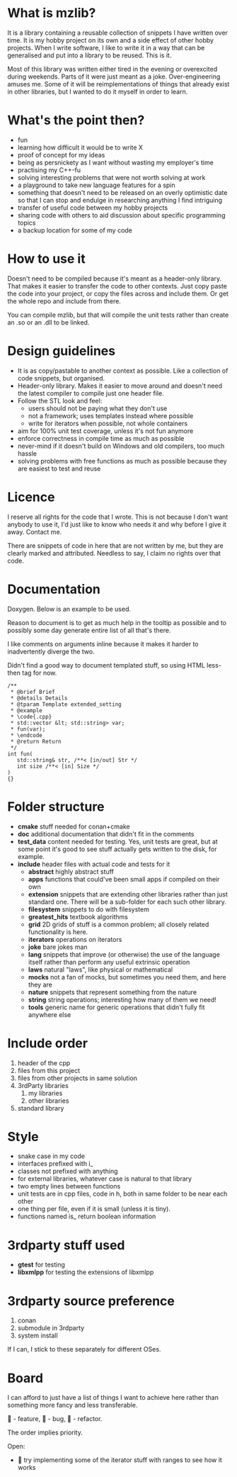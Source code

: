  
# What is mzlib?

It is a library containing a reusable collection of snippets I have written over time. It is my hobby project on its own and a side effect of other hobby projects. When I write software, I like to write it in a way that can be generalised and put into a library to be reused. This is it.

Most of this library was written either tired in the evening or overexcited during weekends. Parts of it were just meant as a joke. Over-engineering amuses me. Some of it will be reimplementations of things that already exist in other libraries, but I wanted to do it myself in order to learn.

# What's the point then?

- fun
- learning how difficult it would be to write X
- proof of concept for my ideas
- being as persnickety as I want without wasting my employer's time
- practising my C++-fu
- solving interesting problems that were not worth solving at work
- a playground to take new language features for a spin
- something that doesn't need to be released on an overly optimistic date so that I can stop and endulge in researching anything I find intriguing
- transfer of useful code between my hobby projects
- sharing code with others to aid discussion about specific programming topics
- a backup location for some of my code

# How to use it

Doesn't need to be compiled because it's meant as a header-only library. That makes it easier to transfer the code to other contexts. Just copy paste the code into your project, or copy the files across and include them. Or get the whole repo and include from there.

You can compile mzlib, but that will compile the unit tests rather than create an .so or an .dll to be linked.

# Design guidelines

  - It is as copy/pastable to another context as possible. Like a collection of code snippets, but organised.
  - Header-only library. Makes it easier to move around and doesn't need the latest compiler to compile just one header file.
  - Follow the STL look and feel:
    - users should not be paying what they don't use
    - not a framework; uses templates instead where possible
    - write for iterators when possible, not whole containers
  - aim for 100% unit test coverage, unless it's not fun anymore
  - enforce correctness in compile time as much as possible
  - never-mind if it doesn't build on Windows and old compilers, too much hassle
  - solving problems with free functions as much as possible because they are easiest to test and reuse

# Licence

I reserve all rights for the code that I wrote. This is not because I don't want anybody to use it, I'd just like to know who needs it and why before I give it away. Contact me.

There are snippets of code in here that are not written by me, but they are clearly marked and attributed. Needless to say, I claim no rights over that code.

# Documentation

Doxygen. Below is an example to be used.

Reason to document is to get as much help in the tooltip as possible and to possibly some day generate entire list of all that's there.

I like comments on arguments inline because it makes it harder to inadvertently diverge the two.

Didn't find a good way to document templated stuff, so using HTML less-then tag for now.

    /**
     * @brief Brief
     * @details Details
     * @tparam Template extended_setting
     * @example
     * \code{.cpp}
     * std::vector &lt; std::string> var;
     * fun(var);
     * \endcode
     * @return Return
     */
    int fun(
       std::string& str, /**< [in/out] Str */
       int size /**< [in] Size */ 
    )
    {} 

# Folder structure

- **cmake** stuff needed for conan+cmake
- **doc** additional documentation that didn't fit in the comments
- **test_data** content needed for testing. Yes, unit tests are great, but at some point it's good to see stuff actually gets written to the disk, for example.
- **include** header files with actual code and tests for it
  - **abstract** highly abstract stuff
  - **apps** functions that could've been small apps if compiled on their own
  - **extension** snippets that are extending other libraries rather than just standard one. There will be a sub-folder for each such other library.
  - **filesystem** snippets to do with filesystem
  - **greatest_hits** textbook algorithms
  - **grid** 2D grids of stuff is a common problem; all closely related functionality is here.
  - **iterators** operations on iterators
  - **joke** bare jokes man
  - **lang** snippets that improve (or otherwise) the use of the language itself rather than perform any useful extrinsic operation
  - **laws** natural "laws", like physical or mathematical
  - **mocks** not a fan of mocks, but sometimes you need them, and here they are
  - **nature** snippets that represent something from the nature
  - **string** string operations; interesting how many of them we need!
  - **tools** generic name for generic operations that didn't fully fit anywhere else

# Include order

1) header of the cpp
2) files from this project
3) files from other projects in same solution
4) 3rdParty libraries
   1) my libraries
   2) other libraries
5) standard library

# Style

- snake case in my code
- interfaces prefixed with i_
- classes not prefixed with anything
- for external libraries, whatever case is natural to that library
- two empty lines between functions
- unit tests are in cpp files, code in h, both in same folder to be near each other
- one thing per file, even if it is small (unless it is tiny).
- functions named is_ return boolean information

# 3rdparty stuff used

- **gtest** for testing
- **libxmlpp** for testing the extensions of libxmlpp

# 3rdparty source preference

1) conan
2) submodule in 3rdparty
3) system install

If I can, I stick to these separately for different OSes.

# Board

I can afford to just have a list of things I want to achieve here rather than something more fancy and less transferable.

🚁 - feature, 🐞 - bug, 🔧 - refactor.

The order implies priority.

Open:
- 🚁 try implementing some of the iterator stuff with ranges to see how it works

